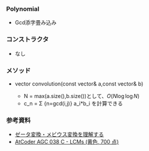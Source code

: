 ### Polynomial
- Gcd添字畳み込み

### コンストラクタ
- なし

### メソッド
- vector<T> convolution(const vector<T>& a,const vector<T>& b) 
  - N = max(a.size(),b.size())として、$O(N\log\log N)$
  - c_n = Σ {n=gcd(i,j)} a_i*b_i を計算できる
  
### 参考資料
- [ゼータ変換・メビウス変換を理解する](https://qiita.com/convexineq/items/afc84dfb9ee4ec4a67d5)
- [AtCoder AGC 038 C - LCMs (黄色, 700 点)](https://drken1215.hatenablog.com/entry/2020/11/06/031600)
